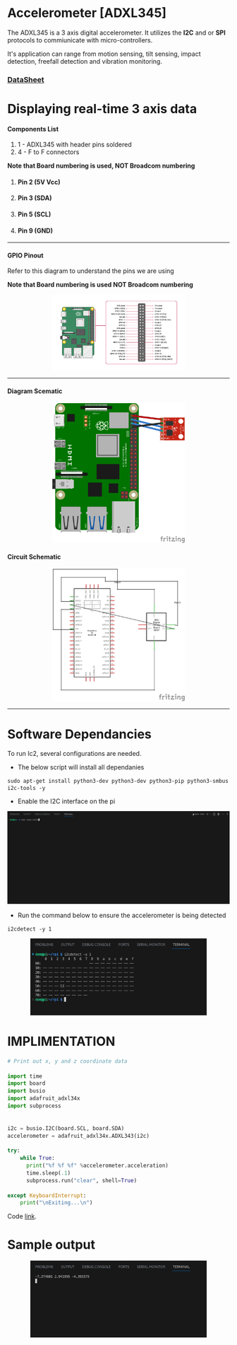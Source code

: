 # Accelerometer [ADXL345]
The ADXL345 is a 3 axis digital accelerometer. It utilizes the **I2C** and or **SPI** protocols to commiunicate with micro-controllers.

It's application can range from motion sensing, tilt sensing, impact detection, freefall detection and vibration monitoring.

### [DataSheet](../docs/ADXL345_DATA%20SHEET.pdf)


# Displaying real-time 3 axis data
#### Components List
  1. 1 - ADXL345 with header pins soldered
  1. 4 - F to F connectors
 
**Note that Board numbering is used, NOT  Broadcom numbering**
1. #### Pin 2 (5V Vcc)
1. #### Pin 3 (SDA)
1. #### Pin 5 (SCL)
1. #### Pin 9 (GND)

---
#### GPIO Pinout
Refer to this diagram to understand the pins we are using

**Note that Board numbering is used NOT  Broadcom numbering**

<p align="center">
  <img src="../src/pics/gpio_pinout.png" alt="Diagram Schematic" width="300px">
</p>

---

#### Diagram Scematic

<p align="center">
  <img src="../src/pics/accelerometer.png" alt="Diagram Schematic" width="300px">
</p>

#### Circuit Schematic
<p align="center">
  <img src="../src/pics/accelerometer_schematic.png" alt="Circuit Schematic" width="300px">
</p>

--- 

# Software Dependancies
To run Ic2, several configurations are needed.

- The below script will install all dependanies

```
sudo apt-get install python3-dev python3-dev python3-pip python3-smbus i2c-tools -y
```

- Enable the I2C interface on the pi

![I2C interface enabling](../src/gifs/enabling_i2c-interface.gif)

- Run the command below to ensure the accelerometer is being detected

```
i2cdetect -y 1
```

<p align='center'>
<img src="../src/pics/i2c-detect-accelerometer.png" width="400px">
</p>

# IMPLIMENTATION

```py
# Print out x, y and z coordinate data 

import time 
import board
import busio 
import adafruit_adxl34x
import subprocess


i2c = busio.I2C(board.SCL, board.SDA)
accelerometer = adafruit_adxl34x.ADXL343(i2c)

try:
    while True:
      print("%f %f %f" %accelerometer.acceleration)
      time.sleep(.1)
      subprocess.run("clear", shell=True)

except KeyboardInterrupt:
    print("\nExiting...\n")
```

Code [link](../../iot/basic/accelerometer/accelerometer.py).

# Sample output

<p align='center'>
<img src='../src/pics/sample_accelerometer-output.png' width='400px'>
</p>